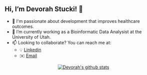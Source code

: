 ## Hi, I’m Devorah Stucki! 👋
- 👀 I'm passionate about development that improves healthcare outcomes.
- :hospital: I’m currently working as a Bioinformatic Data Analysist at the University of Utah.
- 📫 Looking to collaborate? You can reach me at:
  - :bulb: [Linkedin](www.linkedin.com/in/devorah-stucki)
  - :envelope: [Email](mailto:devorah.stucki@gmail.com)

<div align="center">
  
[![Devorah's github stats](https://github-readme-stats.vercel.app/api?username=devorahst&count_private=true&show_icons=true&theme=radical&hide_rank=false)](https://github.com/anuraghazra/github-readme-stats)
  
</div>

<!---
devorahst/devorahst is a ✨ special ✨ repository because its `README.md` (this file) appears on your GitHub profile.
You can click the Preview link to take a look at your changes.
--->
